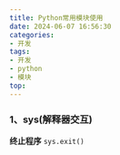 ```yaml
---
title: Python常用模块使用
date: 2024-06-07 16:56:30
categories: 
- 开发
tags: 
- 开发
- python
- 模块
top: 
---
```

### 1、sys(解释器交互)

**终止程序**
`sys.exit()`
